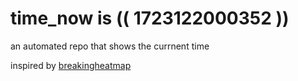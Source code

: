 # time_now is (( 1723122000352 ))

an automated repo that shows the currnent time

inspired by [breakingheatmap](https://github.com/breakingheatmap/breakingheatmap)